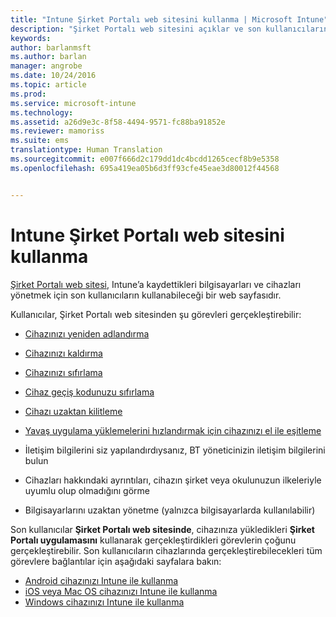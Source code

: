 ```yaml
---
title: "Intune Şirket Portalı web sitesini kullanma | Microsoft Intune"
description: "Şirket Portalı web sitesini açıklar ve son kullanıcıların web sitesinde gerçekleştirebileceği görevlerin adımlarını içeren bağlantılar sağlar"
keywords: 
author: barlanmsft
ms.author: barlan
manager: angrobe
ms.date: 10/24/2016
ms.topic: article
ms.prod: 
ms.service: microsoft-intune
ms.technology: 
ms.assetid: a26d9e3c-8f58-4494-9571-fc88ba91852e
ms.reviewer: mamoriss
ms.suite: ems
translationtype: Human Translation
ms.sourcegitcommit: e007f666d2c179dd1dc4bcdd1265cecf8b9e5358
ms.openlocfilehash: 695a419ea05b6d3ff93cfe45eae3d80012f44568


---
```


# <a name="using-the-intune-company-portal-website"></a>Intune Şirket Portalı web sitesini kullanma
[Şirket Portalı web sitesi](http://portal.manage.microsoft.com), Intune’a kaydettikleri bilgisayarları ve cihazları yönetmek için son kullanıcıların kullanabileceği bir web sayfasıdır.

Kullanıcılar, Şirket Portalı web sitesinden şu görevleri gerçekleştirebilir:

-   [Cihazınızı yeniden adlandırma](rename-your-device-cpwebsite.md)

-   [Cihazınızı kaldırma](remove-your-device-cpwebsite.md)

-   [Cihazınızı sıfırlama](reset-your-device-cpwebsite.md)

-   [Cihaz geçiş kodunuzu sıfırlama](reset-your-passcode-cpwebsite.md)

-   [Cihazı uzaktan kilitleme](remote-lock-your-device-cpwebsite.md)

-   [Yavaş uygulama yüklemelerini hızlandırmak için cihazınızı el ile eşitleme](sync-your-device-manually-cpwebsite.md)

-   İletişim bilgilerini siz yapılandırdıysanız, BT yöneticinizin iletişim bilgilerini bulun

-   Cihazları hakkındaki ayrıntıları, cihazın şirket veya okulunuzun ilkeleriyle uyumlu olup olmadığını görme

-   Bilgisayarlarını uzaktan yönetme (yalnızca bilgisayarlarda kullanılabilir)

Son kullanıcılar **Şirket Portalı web sitesinde**, cihazınıza yükledikleri **Şirket Portalı uygulamasını** kullanarak gerçekleştirdikleri görevlerin çoğunu gerçekleştirebilir. Son kullanıcıların cihazlarında gerçekleştirebilecekleri tüm görevlere bağlantılar için aşağıdaki sayfalara bakın:

- [Android cihazınızı Intune ile kullanma](using-your-android-device-with-intune.md)
- [iOS veya Mac OS cihazınızı Intune ile kullanma](using-your-ios-or-mac-os-x-device-with-intune.md)
- [Windows cihazınızı Intune ile kullanma](using-your-windows-device-with-intune.md)



<!--HONumber=Dec16_HO1-->


